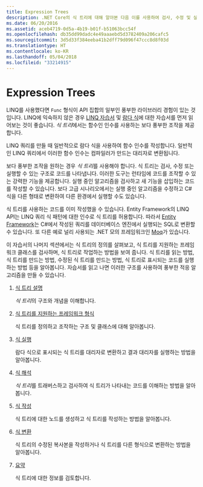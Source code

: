 ```yaml
---
title: Expression Trees
description: .NET Core의 식 트리에 대해 알아본 다음 이를 사용하여 검사, 수정 및 실행할 수 있는 구조로 코드를 나타내는 방법을 알아봅니다.
ms.date: 06/20/2016
ms.assetid: aceb4719-0d5a-4b19-b01f-b51063bcc54f
ms.openlocfilehash: db35dd99dadc4e49aaaebd5d3782409a206cafc5
ms.sourcegitcommit: 3d5d33f384eeba41b2dff79d096f47ccc8d8f03d
ms.translationtype: HT
ms.contentlocale: ko-KR
ms.lasthandoff: 05/04/2018
ms.locfileid: "33214915"
---
```

# <a name="expression-trees"></a>Expression Trees

LINQ를 사용했다면 `Func` 형식이 API 집합의 일부인 풍부한 라이브러리 경험이 있는 것입니다. LINQ에 익숙하지 않은 경우 [LINQ 자습서](linq/index.md) 및 [람다 식](lambda-expressions.md)에 대한 자습서를 먼저 읽어보는 것이 좋습니다. *식 트리*에서는 함수인 인수를 사용하는 보다 풍부한 조작을 제공합니다.

LINQ 쿼리를 만들 때 일반적으로 람다 식을 사용하여 함수 인수를 작성합니다. 일반적인 LINQ 쿼리에서 이러한 함수 인수는 컴파일러가 만드는 대리자로 변환됩니다. 

보다 풍부한 조작을 원하는 경우 *식 트리*를 사용해야 합니다.
식 트리는 검사, 수정 또는 실행할 수 있는 구조로 코드를 나타냅니다. 이러한 도구는 런타임에 코드를 조작할 수 있는 강력한 기능을 제공합니다. 실행 중인 알고리즘을 검사하고 새 기능을 삽입하는 코드를 작성할 수 있습니다. 보다 고급 시나리오에서는 실행 중인 알고리즘을 수정하고 C# 식을 다른 형태로 변환하여 다른 환경에서 실행할 수도 있습니다.

식 트리를 사용하는 코드를 이미 작성했을 수 있습니다. Entity Framework의 LINQ API는 LINQ 쿼리 식 패턴에 대한 인수로 식 트리를 허용합니다.
따라서 [Entity Framework](http://docs.efproject.net/en/latest/)는 C#에서 작성된 쿼리를 데이터베이스 엔진에서 실행되는 SQL로 변환할 수 있습니다. 또 다른 예로 널리 사용되는 .NET 모의 프레임워크인 [Moq](https://github.com/Moq/moq)가 있습니다.

이 자습서의 나머지 섹션에서는 식 트리의 정의를 살펴보고, 식 트리를 지원하는 프레임워크 클래스를 검사하며, 식 트리로 작업하는 방법을 보여 줍니다. 식 트리를 읽는 방법, 식 트리를 만드는 방법, 수정된 식 트리를 만드는 방법, 식 트리로 표시되는 코드를 실행하는 방법 등을 알아봅니다. 자습서를 읽고 나면 이러한 구조를 사용하여 풍부한 적응 알고리즘을 만들 수 있습니다.

1. [식 트리 설명](expression-trees-explained.md)

    *식 트리*의 구조와 개념을 이해합니다.
    
2. [식 트리를 지원하는 프레임워크 형식](expression-classes.md)
    
    식 트리를 정의하고 조작하는 구조 및 클래스에 대해 알아봅니다.
    
3. [식 실행](expression-trees-execution.md)

    람다 식으로 표시되는 식 트리를 대리자로 변환하고 결과 대리자를 실행하는 방법을 알아봅니다.

4. [식 해석](expression-trees-interpreting.md)

    *식 트리*를 트래버스하고 검사하여 식 트리가 나타내는 코드를 이해하는 방법을 알아봅니다.

5. [식 작성](expression-trees-building.md)

    식 트리에 대한 노드를 생성하고 식 트리를 작성하는 방법을 알아봅니다.

6. [식 변환](expression-trees-translating.md)

    식 트리의 수정된 복사본을 작성하거나 식 트리를 다른 형식으로 변환하는 방법을 알아봅니다.

7. [요약](expression-trees-summary.md)

    식 트리에 대한 정보를 검토합니다.
    
